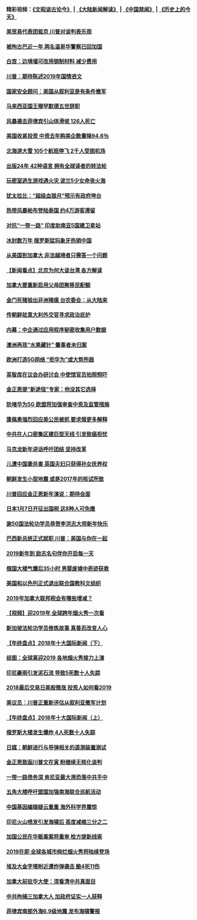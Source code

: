 #### 精彩视频：[《文昭谈古论今》](https://github.com/gfw-breaker/wenzhao/blob/master/README.md?t=01070630) | [《大陆新闻解读》](https://github.com/gfw-breaker/ntdtv-comedy/blob/master/README.md?t=01070630) | [《中国禁闻》](https://github.com/gfw-breaker/ntdtv-news/blob/master/README.md?t=01070630) | [《历史上的今天》](https://github.com/gfw-breaker/today-in-history/blob/master/README.md?t=01070630) 

#### [美贸易代表团抵京 川普对谈判表乐观](../pages/nsc418/n10957808.md?t=01070630) 

#### [被拘古巴近一年 两名温哥华警察已回加国](../pages/nsc418/n10957967.md?t=01070630) 

#### [白宫：边境墙可改用钢制材料 减少费用](../pages/nsc418/n10957898.md?t=01070630) 

#### [川普：期待陈述2019年国情咨文](../pages/nsc418/n10957830.md?t=01070630) 

#### [国家安全顾问：美国从叙利亚是有条件撤军](../pages/nsc418/n10957696.md?t=01070630) 

#### [马来西亚国王穆罕默德五世辞职](../pages/nsc418/n10957673.md?t=01070630) 

#### [风暴袭击菲律宾引山体滑坡 126人死亡](../pages/nsc418/n10957562.md?t=01070630) 

#### [美国收紧投资 中资去年购美企数量降94.6％](../pages/nsc418/n10956141.md?t=01070630) 

#### [北海道大雪 105个航班停飞 2千人受困机场](../pages/nsc418/n10957312.md?t=01070630) 

#### [出版24年 42种语言 拥有全球读者的转法轮](../pages/nsc418/n10955468.md?t=01070630) 

#### [玩密室逃生游戏遇火灾 波兰5少女命丧火海](../pages/nsc418/n10955350.md?t=01070630) 

#### [犹太拉比：“超级血狼月”预示有政府垮台](../pages/nsc418/n10954999.md?t=01070630) 

#### [热带风暴帕布登陆泰国 约4万游客滞留](../pages/nsc418/n10953704.md?t=01070630) 

#### [对抗“一带一路” 印度助南亚5国建卫星站](../pages/nsc418/n10953085.md?t=01070630) 

#### [冰封数万年 俄罗斯猛犸象牙热销中国](../pages/nsc418/n10952945.md?t=01070630) 

#### [从美国到加拿大 非法越境者只需答一个问题](../pages/nsc418/n10952107.md?t=01070630) 

#### [【新闻看点】北京为何大谈台湾 各方解读](../pages/nsc418/n10951577.md?t=01070630) 

#### [加拿大要重新启用父母团聚移民配额](../pages/nsc418/n10951623.md?t=01070630) 

#### [金门死猪验出非洲猪瘟 台农委会：从大陆来](../pages/nsc418/n10950871.md?t=01070630) 

#### [传朝鲜驻意大利外交官寻求政治庇护](../pages/nsc418/n10950043.md?t=01070630) 

#### [内幕：中企通过应用程序秘密收集用户数据](../pages/nsc418/n10949869.md?t=01070630) 

#### [澳洲再现“水果藏针” 肇事者未归案](../pages/nsc418/n10949734.md?t=01070630) 

#### [欧洲打造5G网络 “拒华为”或大势所趋](../pages/nsc418/n10944741.md?t=01070630) 

#### [英智库在议会办研讨会 中使馆官员拍照恫吓](../pages/nsc418/n10949621.md?t=01070630) 

#### [金正恩提“新途径”专家：他没其它选择](../pages/nsc418/n10949644.md?t=01070630) 

#### [防堵华为5G 欧盟将加强审查中资及监管措施](../pages/nsc418/n10949397.md?t=01070630) 

#### [蓬佩奥强烈回应美公民被抓 要求俄更多解释](../pages/nsc418/n10949408.md?t=01070630) 

#### [中共在人口密集区建巨型天线 引发致癌担忧](../pages/nsc418/n10949221.md?t=01070630) 

#### [马克龙新年讲话呼吁团结 坚持改革](../pages/nsc418/n10947012.md?t=01070630) 

#### [儿遭中国妻杀害 英国夫妇只获得孙女抚养权](../pages/nsc418/n10947962.md?t=01070630) 

#### [朝鲜发生小型地震 或是2017年的核试所致](../pages/nsc418/n10948016.md?t=01070630) 

#### [川普回应金正恩新年演说：期待会面](../pages/nsc418/n10947826.md?t=01070630) 

#### [日本1月7日开征出国税 这8种人可免缴](../pages/nsc418/n10947821.md?t=01070630) 

#### [逾50国法轮功学员恭贺李洪志大师新年快乐](../pages/nsc418/n10922625.md?t=01070630) 

#### [巴西新总统正式就职 川普：美国与你在一起](../pages/nsc418/n10947092.md?t=01070630) 

#### [2019新年到 励志名句伴你开启每一天](../pages/nsc418/n10946988.md?t=01070630) 

#### [俄国大楼气爆后35小时 男婴废墟中奇迹获救](../pages/nsc418/n10946967.md?t=01070630) 

#### [美国和以色列正式退出联合国教科文组织](../pages/nsc418/n10946960.md?t=01070630) 

#### [2019年加拿大联邦税会有哪些增减？](../pages/nsc418/n10946693.md?t=01070630) 

#### [【视频】迎2019年 全球跨年烟火秀一次看](../pages/nsc418/n10946627.md?t=01070630) 

#### [新加坡法轮功学员修炼故事 真善忍改变人心](../pages/nsc418/n10946163.md?t=01070630) 

#### [【年终盘点】2018年十大国际新闻（下）](../pages/nsc418/n10925458.md?t=01070630) 

#### [组图：全球喜迎2019 各地烟火秀接力上演](../pages/nsc418/n10945584.md?t=01070630) 

#### [印尼豪雨引发泥石流 导致5死数十人失踪](../pages/nsc418/n10945409.md?t=01070630) 

#### [2018最后交易日美股微涨 投资人如何看2019](../pages/nsc418/n10944797.md?t=01070630) 

#### [美议员：川普正重新评估从叙利亚撤军计划](../pages/nsc418/n10944364.md?t=01070630) 

#### [【年终盘点】2018年十大国际新闻（上）](../pages/nsc418/n10924773.md?t=01070630) 

#### [俄罗斯大楼发生爆炸 4人死数十人失踪](../pages/nsc418/n10943682.md?t=01070630) 

#### [日媒：朝鲜进行与导弹相关的遥测装置测试](../pages/nsc418/n10943525.md?t=01070630) 

#### [金正恩致函川普文在寅 盼继续无核化谈判](../pages/nsc418/n10943074.md?t=01070630) 

#### [一带一路债务深 肯尼亚最大港恐落中共手中](../pages/nsc418/n10942794.md?t=01070630) 

#### [五角大楼呼吁盟国加强南海联合巡航活动](../pages/nsc418/n10942310.md?t=01070630) 

#### [中国基因编辑疑云重重 海外科学界震惊](../pages/nsc418/n10940149.md?t=01070630) 

#### [印尼火山喷发引发海啸后 高度减缩三分之二](../pages/nsc418/n10941435.md?t=01070630) 

#### [加国公民在华贩毒案将重审 检方提新线索](../pages/nsc418/n10940613.md?t=01070630) 

#### [2019在即 全球各城市绚烂烟火秀将陆续登场](../pages/nsc418/n10940465.md?t=01070630) 

#### [埃及大金字塔附近遭炸弹袭击 酿4死11伤](../pages/nsc418/n10940511.md?t=01070630) 

#### [加拿大前驻华大使：须看清中共真面目](../pages/nsc418/n10940389.md?t=01070630) 

#### [中共拘捕三加拿大人 加政府证实一人获释](../pages/nsc418/n10939393.md?t=01070630) 

#### [菲律宾南部外海6.9级地震 发布海啸警报](../pages/nsc418/n10939652.md?t=01070630) 

